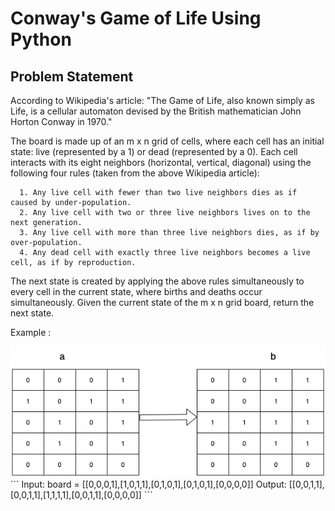 # Conway's Game of Life Using Python

## Problem Statement

According to Wikipedia's article: "The Game of Life, also known simply as Life, is a cellular automaton devised by the British mathematician John Horton Conway in 1970."

The board is made up of an m x n grid of cells, where each cell has an initial state: live (represented by a 1) or dead (represented by a 0). Each cell interacts with its eight neighbors (horizontal, vertical, diagonal) using the following four rules (taken from the above Wikipedia article):

      1. Any live cell with fewer than two live neighbors dies as if caused by under-population.
      2. Any live cell with two or three live neighbors lives on to the next generation.
      3. Any live cell with more than three live neighbors dies, as if by over-population.
      4. Any dead cell with exactly three live neighbors becomes a live cell, as if by reproduction.
      
The next state is created by applying the above rules simultaneously to every cell in the current state, where births and deaths occur simultaneously. Given the current state of the m x n grid board, return the next state.

 
Example :

<img src="Example.jpg" alt="Example">
```
Input: board = [[0,0,0,1],[1,0,1,1],[0,1,0,1],[0,1,0,1],[0,0,0,0]]
Output: [[0,0,1,1],[0,0,1,1],[1,1,1,1],[0,0,1,1],[0,0,0,0]]
```


